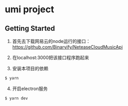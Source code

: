# umi project

## Getting Started

1. 首先去下载网易云的node运行的接口：https://github.com/Binaryify/NeteaseCloudMusicApi

2. 在localhost:3000把该接口程序跑起来

3. 安装本项目的依赖

```bash
$ yarn
```

4. 开启electron服务

```bash
$ yarn dev
```

